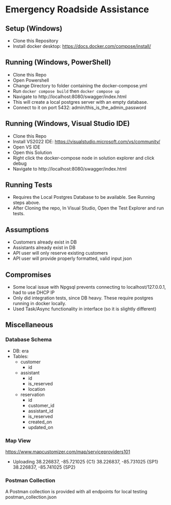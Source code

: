 # Emergency Roadside Assistance

## Setup (Windows)
- Clone this Repository
- Install docker desktop: https://docs.docker.com/compose/install/


## Running (Windows, PowerShell)
- Clone this Repo
- Open Powershell
- Change Directory to folder containing the docker-compose.yml
- Run `docker compose build` then `docker compose up`
- Navigate to http://localhost:8080/swagger/index.html
- This will create a local postgres server with an empty database. 
- Connect to it on port 5432: admin/this_is_the_admin_password

## Running (Windows, Visual Studio IDE)
- Clone this Repo
- Install VS2022 IDE: https://visualstudio.microsoft.com/vs/community/
- Open VS IDE
- Open this Solution 
- Right click the docker-compose node in solution explorer and click debug
- Navigate to http://localhost:8080/swagger/index.html

## Running Tests
- Requires the Local Postgres Database to be available. See Running steps above.
- After Cloning the repo, In Visual Studio, Open the Test Explorer and run tests.

## Assumptions
- Customers already exist in DB 
- Assistants already exist in DB
- API user will only reserve existing customers
- API user will provide properly formatted, valid input json

## Compromises
- Some local issue with Npgsql prevents connecting to localhost/127.0.0.1, had to use DHCP IP 
- Only did integration tests, since DB heavy. These require postgres running in docker locally.
- Used Task/Async functionality in interface (so it is slightly different)

## Miscellaneous
### Database Schema
- DB: era
- Tables: 
	- customer
		- id
	- assistant
		- id
		- is_reserved
		- location 
	- reservation
		- id
		- customer_id
		- assistant_id
		- is_reserved
		- created_on
		- updated_on

### Map View

https://www.mapcustomizer.com/map/serviceproviders101

- Uploading
38.226837, -85.721025 {C1}
38.226837, -85.731025 {SP1}
38.226837, -85.741025 {SP2}

### Postman Collection

A Postman collection is provided with all endpoints for local testing postman_collection.json